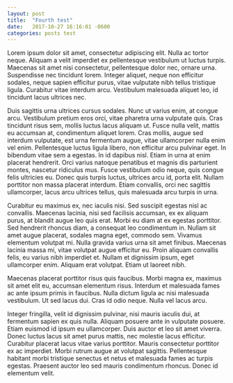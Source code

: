 ```yaml
---
layout: post
title:  "Fourth test"
date:   2017-10-27 16:16:01 -0600
categories: posts test
---
```


Lorem ipsum dolor sit amet, consectetur adipiscing elit. Nulla ac tortor neque. Aliquam a velit imperdiet ex pellentesque vestibulum ut luctus turpis. Maecenas sit amet nisi consectetur, pellentesque dolor nec, ornare urna. Suspendisse nec tincidunt lorem. Integer aliquet, neque non efficitur sodales, neque sapien efficitur purus, vitae vulputate nibh tellus tristique ligula. Curabitur vitae interdum arcu. Vestibulum malesuada aliquet leo, id tincidunt lacus ultrices nec.

Duis sagittis urna ultrices cursus sodales. Nunc ut varius enim, at congue arcu. Vestibulum pretium eros orci, vitae pharetra urna vulputate quis. Cras tincidunt risus sem, mollis luctus lacus aliquam ut. Fusce nulla velit, mattis eu accumsan at, condimentum aliquet lorem. Cras mollis, augue sed interdum vulputate, est urna fermentum augue, vitae ullamcorper nulla enim vel enim. Pellentesque luctus ligula libero, non efficitur arcu pulvinar eget. In bibendum vitae sem a egestas. In id dapibus nisl. Etiam in urna at enim placerat hendrerit. Orci varius natoque penatibus et magnis dis parturient montes, nascetur ridiculus mus. Fusce vestibulum odio neque, quis congue felis ultricies eu. Donec quis turpis luctus, ultrices arcu id, porta elit. Nullam porttitor non massa placerat interdum. Etiam convallis, orci nec sagittis ullamcorper, lacus arcu ultrices tellus, quis malesuada arcu turpis in urna.

Curabitur eu maximus ex, nec iaculis nisi. Sed suscipit egestas nisl ac convallis. Maecenas lacinia, nisi sed facilisis accumsan, ex ex aliquam purus, at blandit augue leo quis erat. Morbi eu diam at ex egestas porttitor. Sed hendrerit rhoncus diam, a consequat leo condimentum in. Nullam sit amet augue placerat, sodales magna eget, commodo sem. Vivamus elementum volutpat mi. Nulla gravida varius urna sit amet finibus. Maecenas lacinia massa mi, vitae volutpat augue efficitur eu. Proin aliquam convallis felis, eu varius nibh imperdiet et. Nullam et dignissim ipsum, eget ullamcorper enim. Aliquam erat volutpat. Etiam ut laoreet nibh.

Maecenas placerat porttitor risus quis faucibus. Morbi magna ex, maximus sit amet elit eu, accumsan elementum risus. Interdum et malesuada fames ac ante ipsum primis in faucibus. Nulla dictum ligula ac nisi malesuada vestibulum. Ut sed lacus dui. Cras id odio neque. Nulla vel lacus arcu.

Integer fringilla, velit id dignissim pulvinar, nisi mauris iaculis dui, at fermentum sapien ex quis nulla. Aliquam posuere ante in vulputate posuere. Etiam euismod id ipsum eu ullamcorper. Duis auctor et leo sit amet viverra. Donec luctus lacus sit amet purus mattis, nec molestie lacus efficitur. Curabitur placerat lacus vitae varius porttitor. Mauris consectetur porttitor ex ac imperdiet. Morbi rutrum augue at volutpat sagittis. Pellentesque habitant morbi tristique senectus et netus et malesuada fames ac turpis egestas. Praesent auctor leo sed mauris condimentum rhoncus. Donec id elementum velit.